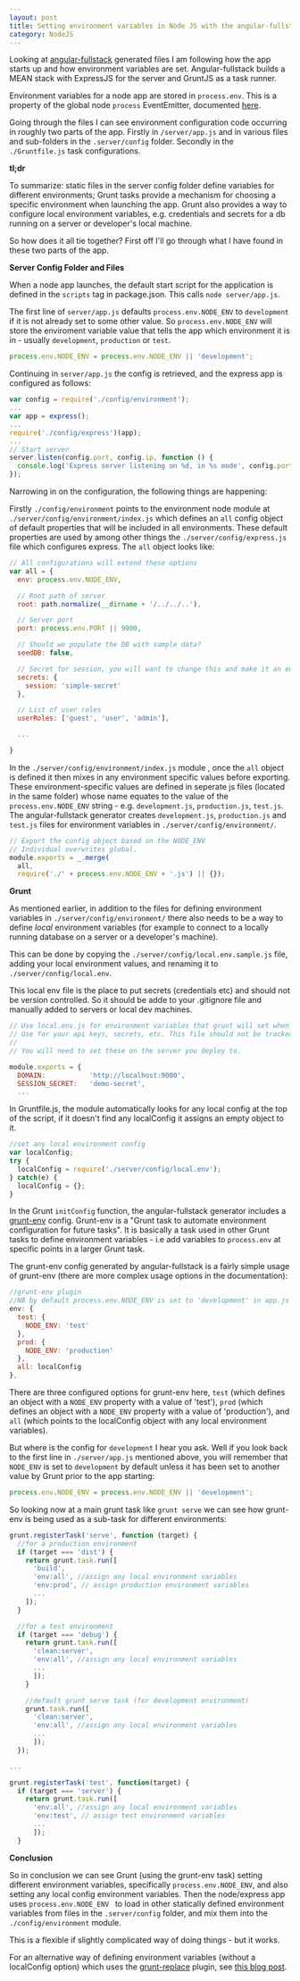 ```yaml
---
layout: post
title: Setting environment variables in Node JS with the angular-fullstack generator
category: NodeJS
---
```


Looking at [angular-fullstack](https://github.com/DaftMonk/generator-angular-fullstack) generated files I am following how the app starts up and how environment variables are set. Angular-fullstack builds a MEAN stack with ExpressJS for the server and GruntJS as a task runner.

Environment variables for a node app are stored in `process.env`. This is a property of the global node `process` EventEmitter, documented [here](http://nodejs.org/api/process.html#process_process_env).

Going through the files I can see environment configuration code occurring in roughly two parts of the app. Firstly in `/server/app.js` and in various files and sub-folders in the `.server/config` folder. Secondly in the `./Gruntfile.js` task configurations.

**tl;dr**

To summarize: static files in the server config folder define variables for different environments; Grunt tasks provide a mechanism for choosing a specific environment when launching the app. Grunt also provides a way to configure local environment variables, e.g. credentials and secrets for a db running on a server or developer's local machine.

So how does it all tie together? First off I'll go through what I have found in these two parts of the app.

**Server Config Folder and Files**

When a node app launches, the default start script for the application is defined in the `scripts` tag in package.json. This calls `node server/app.js`.

The first line of `server/app.js` defaults `process.env.NODE_ENV` to `development` if it is not already set to some other value. So `process.env.NODE_ENV` will store the enviroment variable value that tells the app which environment it is in - usually `development`, `production` or `test`.

```javascript
process.env.NODE_ENV = process.env.NODE_ENV || 'development';
```

Continuing in `server/app.js` the config is retrieved, and the express app is configured as follows:

```javascript
var config = require('./config/environment');
...
var app = express();
...
require('./config/express')(app);
...
// Start server
server.listen(config.port, config.ip, function () {
  console.log('Express server listening on %d, in %s mode', config.port, app.get('env'));
});
```

Narrowing in on the configuration, the following things are happening:

Firstly `./config/environment` points to the environment node module at `./server/config/environment/index.js` which defines an `all` config object of default properties that will be included in all environments. These default properties are used by among other things the `./server/config/express.js` file which configures express. The `all` object looks like:

```javascript
// All configurations will extend these options
var all = {
  env: process.env.NODE_ENV,

  // Root path of server
  root: path.normalize(__dirname + '/../../..'),

  // Server port
  port: process.env.PORT || 9000,

  // Should we populate the DB with sample data?
  seedDB: false,

  // Secret for session, you will want to change this and make it an environment variable
  secrets: {
    session: 'simple-secret'
  },

  // List of user roles
  userRoles: ['guest', 'user', 'admin'],

  ...

}
```

In the `./server/config/environment/index.js` module , once the `all` object is defined it then mixes in any environment specific values before exporting. These environment-specific values are defined in seperate js files (located in the same folder) whose name equates to the value of the `process.env.NODE_ENV` string - e.g. `development.js`, `production.js`, `test.js`. The angular-fullstack generator creates `development.js`, `production.js` and `test.js` files for environment variables in `./server/config/environment/`.

```javascript
// Export the config object based on the NODE_ENV
// Individual overwrites global.
module.exports = _.merge(
  all,
  require('./' + process.env.NODE_ENV + '.js') || {});
```

**Grunt**

As mentioned earlier, in addition to the files for defining environment variables in `./server/config/environment/` there also needs to be a way to define *local* environment variables (for example to connect to a locally running database on a server or a developer's machine).

This can be done by copying the `./server/config/local.env.sample.js` file, adding your local environment values, and renaming it to `./server/config/local.env`.

This local env file is the place to put secrets (credentials etc) and should not be version controlled. So it should be adde to your .gitignore file and manually added to servers or local dev machines.

```javascript
// Use local.env.js for environment variables that grunt will set when the server starts locally.
// Use for your api keys, secrets, etc. This file should not be tracked by git.
//
// You will need to set these on the server you deploy to.

module.exports = {
  DOMAIN:           'http://localhost:9000',
  SESSION_SECRET:   'demo-secret',
  ...
```

In Gruntfile.js, the module automatically looks for any local config at the top of the script, if it doesn't find any localConfig it assigns an empty object to it.

```javascript
//set any local environment config
var localConfig;
try {
  localConfig = require('./server/config/local.env');
} catch(e) {
  localConfig = {};
}
```

In the Grunt `initConfig` function, the angular-fullstack generator includes a [grunt-env](https://www.npmjs.com/package/grunt-env) config. Grunt-env is a "Grunt task to automate environment configuration for future tasks". It is basically a task used in other Grunt tasks to define environment variables - i.e add variables to `process.env` at specific points in a larger Grunt task.

The grunt-env config generated by angular-fullstack is a fairly simple usage of grunt-env (there are more complex usage options in the documentation):

```javascript
//grunt-env plugin
//NB by default process.env.NODE_ENV is set to 'development' in app.js
env: {
  test: {
    NODE_ENV: 'test'
  },
  prod: {
    NODE_ENV: 'production'
  },
  all: localConfig
},
```

There are three configured options for grunt-env here, `test` (which defines an object with a `NODE_ENV` property with a value of 'test'),  `prod` (which defines an object with a `NODE_ENV` property with a value of 'production'), and `all` (which points to the localConfig object with any local environment variables).

But where is the config for `development` I hear you ask. Well if you look back to the first line in `./server/app.js` mentioned above, you will remember that `NODE_ENV` is set to `development` by default unless it has been set to another value by Grunt prior to the app starting:

```javascript
process.env.NODE_ENV = process.env.NODE_ENV || 'development';
```

So looking now at a main grunt task like `grunt serve` we can see how grunt-env is being used as a sub-task for different environments:

```javascript
grunt.registerTask('serve', function (target) {
  //for a production environment
  if (target === 'dist') {
    return grunt.task.run([
      'build',
      'env:all', //assign any local environment variables
      'env:prod', // assign production environment variables
      ...
    ]);
  }

  //for a test environment
  if (target === 'debug') {
    return grunt.task.run([
      'clean:server',
      'env:all', //assign any local environment variables
      ...
      ]);
    }

    //default grunt serve task (for development environment)
    grunt.task.run([
      'clean:server',
      'env:all', //assign any local environment variables
      ...
      ]);
  });

...

grunt.registerTask('test', function(target) {
  if (target === 'server') {
    return grunt.task.run([
      'env:all', //assign any local environment variables
      'env:test', // assign test environment variables
      ...
      ]);
  }
```

**Conclusion**

So in conclusion we can see Grunt (using the grunt-env task) setting different environment variables, specifically `process.env.NODE_ENV`, and also setting any local config environment variables. Then the node/express app uses `process.env.NODE_ENV ` to load in other statically defined environment variables from files in the `.server/config` folder, and mix them into the `./config/environment` module.

This is a flexible if slightly complicated way of doing things - but it works.

For an alternative way of defining environment variables (without a localConfig option)
which uses the [grunt-replace](https://github.com/outaTiME/grunt-replace) plugin, see [this blog post](http://newtriks.com/2013/11/29/environment-specific-configuration-in-angularjs-using-grunt/).
